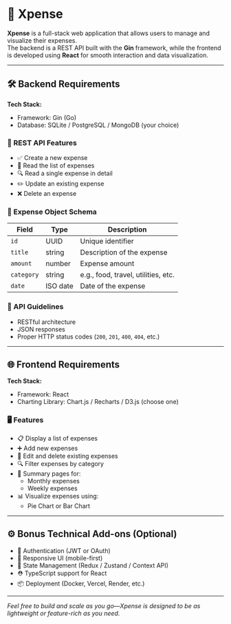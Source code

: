 # 💸 Xpense

**Xpense** is a full-stack web application that allows users to manage and visualize their expenses.  
The backend is a REST API built with the **Gin** framework, while the frontend is developed using **React** for smooth interaction and data visualization.

---

## 🛠️ Backend Requirements

**Tech Stack:**  
- Framework: Gin (Go)  
- Database: SQLite / PostgreSQL / MongoDB (your choice)

### 🔧 REST API Features

- ✅ Create a new expense
- 📄 Read the list of expenses
- 🔍 Read a single expense in detail
- ✏️ Update an existing expense
- ❌ Delete an expense

### 🧾 Expense Object Schema

| Field      | Type     | Description                         |
|------------|----------|-------------------------------------|
| `id`       | UUID     | Unique identifier                   |
| `title`    | string   | Description of the expense          |
| `amount`   | number   | Expense amount                      |
| `category` | string   | e.g., food, travel, utilities, etc. |
| `date`     | ISO date | Date of the expense                 |

### 📡 API Guidelines

- RESTful architecture
- JSON responses
- Proper HTTP status codes (`200`, `201`, `400`, `404`, etc.)

---

## 🌐 Frontend Requirements

**Tech Stack:**  
- Framework: React  
- Charting Library: Chart.js / Recharts / D3.js (choose one)

### 🖥️ Features

- 📋 Display a list of expenses
- ➕ Add new expenses
- 📝 Edit and delete existing expenses
- 🔍 Filter expenses by category
- 📆 Summary pages for:
  - Monthly expenses
  - Weekly expenses
- 📊 Visualize expenses using:
  - Pie Chart or Bar Chart

---

## ⚙️ Bonus Technical Add-ons (Optional)

- 🔐 Authentication (JWT or OAuth)
- 📱 Responsive UI (mobile-first)
- 🔄 State Management (Redux / Zustand / Context API)
- ⛑️ TypeScript support for React
- 📦 Deployment (Docker, Vercel, Render, etc.)

---

*Feel free to build and scale as you go—Xpense is designed to be as lightweight or feature-rich as you need.*
